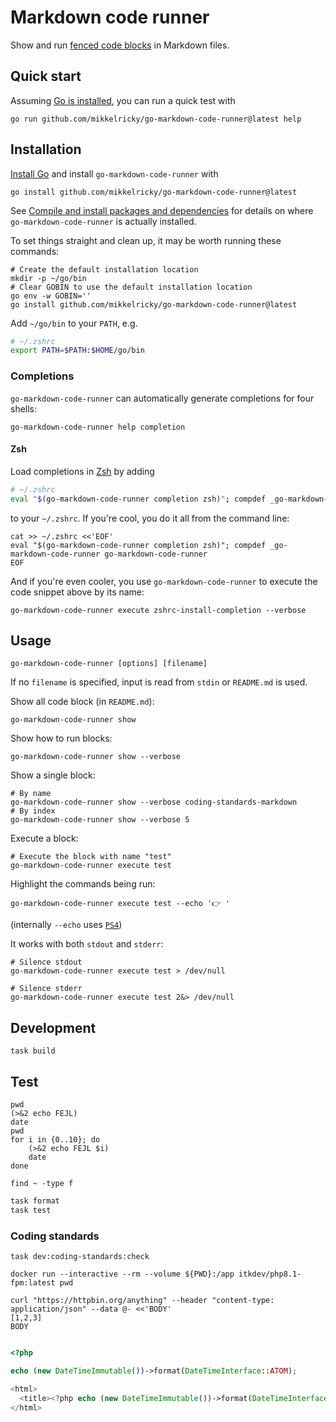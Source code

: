 # Markdown code runner

Show and run [fenced code blocks](https://github.github.com/gfm/#fenced-code-blocks) in Markdown files.

## Quick start

Assuming [Go is installed](https://go.dev/doc/install), you can run a quick test with

``` shell
go run github.com/mikkelricky/go-markdown-code-runner@latest help
```

## Installation

[Install Go](https://go.dev/doc/install) and install `go-markdown-code-runner` with

``` shell
go install github.com/mikkelricky/go-markdown-code-runner@latest
```

See [Compile and install packages and
dependencies](https://pkg.go.dev/cmd/go#hdr-Compile_and_install_packages_and_dependencies) for details on where
`go-markdown-code-runner` is actually installed.

To set things straight and clean up, it may be worth running these commands:

``` shell
# Create the default installation location
mkdir -p ~/go/bin
# Clear GOBIN to use the default installation location
go env -w GOBIN=''
go install github.com/mikkelricky/go-markdown-code-runner@latest
```

Add `~/go/bin` to your `PATH`, e.g.

``` zsh
# ~/.zshrc
export PATH=$PATH:$HOME/go/bin
```

### Completions

`go-markdown-code-runner` can automatically generate completions for four shells:

``` shell name=completion-help
go-markdown-code-runner help completion
```

#### Zsh

Load completions in [Zsh](https://en.wikipedia.org/wiki/Z_shell) by adding

``` zsh
# ~/.zshrc
eval "$(go-markdown-code-runner completion zsh)"; compdef _go-markdown-code-runner go-markdown-code-runner
```

to your `~/.zshrc`. If you're cool, you do it all from the command line:

``` shell name=zshrc-install-completion
cat >> ~/.zshrc <<'EOF'
eval "$(go-markdown-code-runner completion zsh)"; compdef _go-markdown-code-runner go-markdown-code-runner
EOF
```

And if you're even cooler, you use `go-markdown-code-runner` to execute the code snippet above by its name:

``` shell
go-markdown-code-runner execute zshrc-install-completion --verbose
```

## Usage

``` shell
go-markdown-code-runner [options] [filename]
```

If no `filename` is specified, input is read from `stdin` or `README.md` is used.

Show all code block (in `README.md`):

``` shell name=list
go-markdown-code-runner show
```

Show how to run blocks:

``` shell name=list-verbose
go-markdown-code-runner show --verbose
```

Show a single block:

``` shell name=show-single
# By name
go-markdown-code-runner show --verbose coding-standards-markdown
# By index
go-markdown-code-runner show --verbose 5
```

Execute a block:

``` shell name=execute
# Execute the block with name "test"
go-markdown-code-runner execute test
```

Highlight the commands being run:

``` shell name=execute-echo
go-markdown-code-runner execute test --echo '👉 '
```

(internally `--echo` uses [`PS4`](<https://www.gnu.org/software/bash/manual/bash.html#index-PS4>))

It works with both `stdout` and `stderr`:

``` shell
# Silence stdout
go-markdown-code-runner execute test > /dev/null

# Silence stderr
go-markdown-code-runner execute test 2&> /dev/null
```

## Development

```shell name=build
task build
```

## Test

``` shell name=test
pwd
(>&2 echo FEJL)
date
pwd
for i in {0..10}; do
    (>&2 echo FEJL $i)
    date
done
```

``` shell name=long-running-test
find ~ -type f
```

``` php a=b c=d
task format
task test
```

### Coding standards

```shell name=coding-standards-markdown
task dev:coding-standards:check
```

```shell name=tty-test
docker run --interactive --rm --volume ${PWD}:/app itkdev/php8.1-fpm:latest pwd
```

``` shell name=curl
curl "https://httpbin.org/anything" --header "content-type: application/json" --data @- <<'BODY'
[1,2,3]
BODY
```

``` shell name=empty
```

```php name=php
<?php

echo (new DateTimeImmutable())->format(DateTimeInterface::ATOM);
```

```php name=php-html
<html>
  <title><?php echo (new DateTimeImmutable())->format(DateTimeInterface::ATOM); ?></title>
</html>
```
